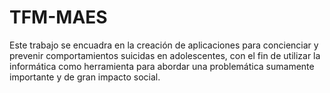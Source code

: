 # TFM-MAES
Este trabajo se encuadra en la creación de aplicaciones para concienciar y prevenir comportamientos suicidas en adolescentes, con el fin de utilizar la informática como herramienta para abordar una problemática sumamente importante y de gran impacto social.
